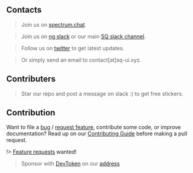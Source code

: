 ## Contacts

> Join us on <a href="https://spectrum.chat/sq-ui">spectrum.chat</a>.

> Join us on <a href="http://bit.ly/ng-sq-ui-slack">ng slack</a> or our main <a href="http://bit.ly/ng-sq-slack">SQ slack channel</a>.

> Follow us on [twitter](https://twitter.com/sq_ui_kit) to get latest updates.

> Or simply send an email to contact[at]sq-ui.xyz.

## Contributers 

> Star our repo and post a message on slack :) to get free stickers.

## Contribution

Want to file a [bug](http://bit.ly/ng-sq-ui-bug-report) / [request feature](http://bit.ly/ng-sq-ui-request-feature), contribute some code, or improve documentation? Read up on our [Contributing Guide](CONTRIBUTING.md) before making a pull request.

!> [Feature requests](http://bit.ly/ng-sq-ui-request-feature) wanted!

> Sponsor with [DevToken](https://devtoken.rocks/) on our [address](0x7129FD777858CDC8A27cb7627F7Cd81C60d4C194)
